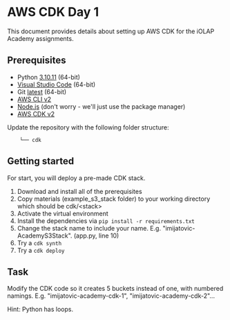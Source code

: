 # AWS CDK Day 1

This document provides details about setting up AWS CDK for the iOLAP Academy assignments.

## Prerequisites

- Python [3.10.11](https://www.python.org/downloads/release/python-31011/) (64-bit)
- [Visual Studio Code](https://code.visualstudio.com/Download) (64-bit)
- Git [latest](https://git-scm.com/downloads) (64-bit)
- [AWS CLI v2](https://github.com/aws/aws-cli/tree/v2#installation)
- [Node.js](https://nodejs.org/en) (don't worry - we'll just use the package manager)
- [AWS CDK v2](https://docs.aws.amazon.com/cdk/v2/guide/getting_started.html#getting_started_install)

Update the repository with the following folder structure:

```
    └── cdk
```

## Getting started

For start, you will deploy a pre-made CDK stack.

1. Download and install all of the prerequisites
2. Copy materials (example_s3_stack folder) to your working directory which should be cdk/&lt;stack>
3. Activate the virtual environment
4. Install the dependencies via `pip install -r requirements.txt`
5. Change the stack name to include your name. E.g. "imijatovic-AcademyS3Stack". (app.py, line 10)
6. Try a `cdk synth`
7. Try a `cdk deploy`

## Task

Modify the CDK code so it creates 5 buckets instead of one, with numbered namings.
E.g. "imijatovic-academy-cdk-1", "imijatovic-academy-cdk-2"...

Hint: Python has loops.
